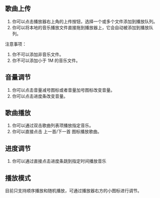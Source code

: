 
## 歌曲上传

1. 你可以点击播放器右上角的上传按钮，选择一个或多个文件添加到播放队列。
2. 你可以将本地的音乐播放文件直接拖到播放器上，它会自动被添加到播放队列。

注意事项：

1. 你不可以添加非音乐文件。
2. 你不可以添加小于 1M 的音乐文件。


## 音量调节

1. 你可以点击音量减号图标或者音量加号图标改变音量。
2. 你可以点击进度条改变音量。

## 歌曲播放

1. 你可以通过双击歌曲列表项播放指定音乐。
2. 你可以直接点击 上一首/下一首 图标播放歌曲。

## 进度调节

1. 你可以通过直接点击进度条跳到指定时间播放音乐


## 播放模式

目前只支持顺序播放和随机播放，可通过播放器右方的小图标进行调节。
